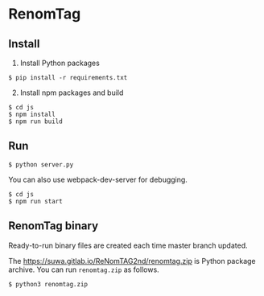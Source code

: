 # RenomTag

## Install

1. Install Python packages

```
$ pip install -r requirements.txt
```

2. Install npm packages and build

```
$ cd js
$ npm install
$ npm run build
```


## Run

```
$ python server.py
```


You can also use webpack-dev-server for debugging.


```
$ cd js
$ npm run start
```


## RenomTag binary

Ready-to-run binary files are created each time master branch updated.

The https://suwa.gitlab.io/ReNomTAG2nd/renomtag.zip is Python package archive. You can run `renomtag.zip` as follows.

```
$ python3 renomtag.zip
```


